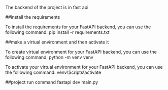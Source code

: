 The backend of the project is in fast api

##install the requirements

To install the requirements for your FastAPI backend, you can use the following command:
pip install -r requirements.txt

##make a virtual environment and then activate it

To create virtual environment for your FastAPI backend, you can use the following command:
python -m venv venv

To activate your virtual environment for your FastAPI backend, you can use the following command:
venv\Scripts\activate

 ##project run command
fastapi dev main.py  
